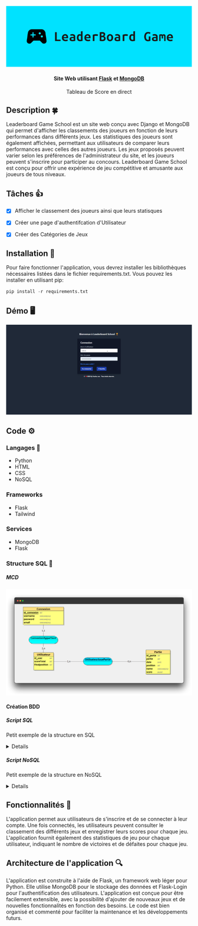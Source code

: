 <div align="center">
    <img src=".github/logo.png" alt="img-banner">
    <h4>Site Web utilisant <a href="https://flask.palletsprojects.com/en/2.2.x/" target="_blank">Flask</a> et <a href="https://www.mongodb.com/compatibility/mongodb-and-django" target="_blank">MongoDB</a></h4>
    <p>Tableau de Score en direct</p>
</div>

## Description 🍀

Leaderboard Game School est un site web conçu avec Django et MongoDB qui permet d'afficher les classements des joueurs en fonction de leurs performances dans différents jeux. Les statistiques des joueurs sont également affichées, permettant aux utilisateurs de comparer leurs performances avec celles des autres joueurs. Les jeux proposés peuvent varier selon les préférences de l'administrateur du site, et les joueurs peuvent s'inscrire pour participer au concours.  Leaderboard Game School est conçu pour offrir une expérience de jeu compétitive et amusante aux joueurs de tous niveaux.

## Tâches 👍

- [x] Afficher le classement des joueurs ainsi que leurs statisques
- [x] Créer une page d'authentifcation d'Utilisateur
- [x] Créer des Catégories de Jeux


## Installation 🌱

Pour faire fonctionner l'application, vous devrez installer les bibliothèques nécessaires listées dans le fichier requirements.txt. Vous pouvez les installer en utilisant pip:

```python
pip install -r requirements.txt
```

## Démo 🖥️

![demo](.github/demo.gif)

## Code ⚙️

### Langages 📖

- Python
- HTML
- CSS
- NoSQL

### Frameworks

- Flask
- Tailwind

### Services

- MongoDB
- Flask

### Structure SQL 🎈
##### MCD

![mcd](MCD/mcd.png)

#### Création BDD




##### Script SQL

Petit exemple de la structure en SQL

<details>

```sql
CREATE TABLE _User(
   id_user INT,
   username VARCHAR(255) NOT NULL,
   password VARCHAR(255) NOT NULL,
   email VARCHAR(255) NOT NULL,
   PRIMARY KEY(id_user),
   UNIQUE(username),
   UNIQUE(password),
   UNIQUE(email)
);

CREATE TABLE Jeux(
   id_jeux VARCHAR(50),
   name VARCHAR(255) NOT NULL,
   PRIMARY KEY(id_jeux),
   UNIQUE(name)
);

CREATE TABLE Partie(
   id_partie INT,
   _date DATE NOT NULL,
   id_jeux VARCHAR(50) NOT NULL,
   PRIMARY KEY(id_partie),
   UNIQUE(_date),
   FOREIGN KEY(id_jeux) REFERENCES Jeux(id_jeux)
);

CREATE TABLE User_Partie(
   id_partie INT,
   id_user INT,
   score INT,
   PRIMARY KEY(id_partie, id_user),
   FOREIGN KEY(id_partie) REFERENCES Partie(id_partie),
   FOREIGN KEY(id_user) REFERENCES _User(id_user)
);


```

</details>

##### Script NoSQL

Petit exemple de la structure en NoSQL

<details>

```NoSQL
db.createCollection("_User", {
   validator: {
      $jsonSchema: {
         bsonType: "object",
         required: ["username", "password", "email"],
         properties: {
            id_user: {
               bsonType: "objectId"
            },
            username: {
               bsonType: "string"
            },
            password: {
               bsonType: "string"
            },
            email: {
               bsonType: "string"
            }
         },
         uniqueItems: ["username", "password", "email"]
      }
   }
})

db.createCollection("Jeux", {
   validator: {
      $jsonSchema: {
         bsonType: "object",
         required: ["name"],
         properties: {
            id_jeux: {
               bsonType: "objectId"
            },
            name: {
               bsonType: "string"
            }
         },
         uniqueItems: ["name"]
      }
   }
})

db.createCollection("Partie", {
   validator: {
      $jsonSchema: {
         bsonType: "object",
         required: ["_date", "id_jeux"],
         properties: {
            id_partie: {
               bsonType: "objectId"
            },
            _date: {
               bsonType: "date"
            },
            id_jeux: {
               bsonType: "objectId",
               ref: "Jeux"
            }
         },
         uniqueItems: ["_date"]
      }
   }
})

db.createCollection("User_Partie", {
   validator: {
      $jsonSchema: {
         bsonType: "object",
         required: ["id_partie", "id_user", "score"],
         properties: {
            id_partie: {
               bsonType: "objectId",
               ref: "Partie"
            },
            id_user: {
               bsonType: "objectId",
               ref: "_User"
            },
            score: {
               bsonType: "int"
            }
         }
      }
   }
})
```

</details>

## Fonctionnalités 📖

L'application permet aux utilisateurs de s'inscrire et de se connecter à leur compte. Une fois connectés, les utilisateurs peuvent consulter le classement des différents jeux et enregistrer leurs scores pour chaque jeu. L'application fournit également des statistiques de jeu pour chaque utilisateur, indiquant le nombre de victoires et de défaites pour chaque jeu.

## Architecture de l'application 🔍

L'application est construite à l'aide de Flask, un framework web léger pour Python. Elle utilise MongoDB pour le stockage des données et Flask-Login pour l'authentification des utilisateurs. L'application est conçue pour être facilement extensible, avec la possibilité d'ajouter de nouveaux jeux et de nouvelles fonctionnalités en fonction des besoins. Le code est bien organisé et commenté pour faciliter la maintenance et les développements futurs.
